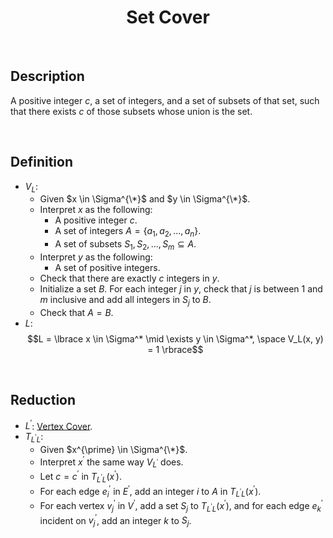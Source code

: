 # $$\text{Set Cover}$$

<br>

## Description

A positive integer $c$, a set of integers, and a set of subsets of that set, such that there exists $c$ of those subsets whose union is the set.

<br>

## Definition

- $V_L$:
  - Given $x \in \Sigma^{\*}$ and $y \in \Sigma^{\*}$.
  - Interpret $x$ as the following:
    - A positive integer $c$.
    - A set of integers $A = \lbrace a_1, a_2, ..., a_n \rbrace$.
    - A set of subsets $S_1, S_2, ..., S_m \subseteq A$.
  - Interpret $y$ as the following:
    - A set of positive integers.
  - Check that there are exactly $c$ integers in $y$.
  - Initialize a set $B$. For each integer $j$ in $y$, check that $j$ is between $1$ and $m$ inclusive and add all integers in $S_j$ to $B$.
  - Check that $A = B$.
- $L$: $$L = \lbrace x \in \Sigma^* \mid \exists y \in \Sigma^*, \space V_L(x, y) = 1 \rbrace$$

<br>

## Reduction

- $L^{\prime}$: [Vertex Cover](Vertex-Cover.md).
- $T_{L^{\prime}L}$:
  - Given $x^{\prime} \in \Sigma^{\*}$.
  - Interpret $x^{\prime}$ the same way $V_{L^{\prime}}$ does.
  - Let $c = c^{\prime}$ in $T_{L^{\prime}L}(x^{\prime})$.
  - For each edge $e_i^{\prime}$ in $E^{\prime}$, add an integer $i$ to $A$ in $T_{L^{\prime}L}(x^{\prime})$.
  - For each vertex $v_j^{\prime}$ in $V^{\prime}$, add a set $S_j$ to $T_{L^{\prime}L}(x^{\prime})$, and for each edge $e_k^{\prime}$ incident on $v_j^{\prime}$, add an integer $k$ to $S_j$.
